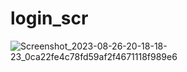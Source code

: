# login_scr

![Screenshot_2023-08-26-20-18-18-23_0ca22fe4c78fd59af2f4671118f989e6](https://github.com/Omar-Muhammadd/login_scr/assets/110769439/3bec8950-fc76-45e5-a6a9-9a193ddff7ce)
